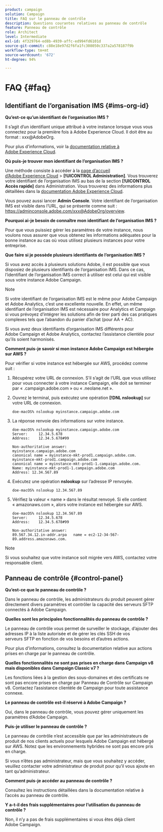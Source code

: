 ```yaml
---
product: campaign
solution: Campaign
title: FAQ sur le panneau de contrôle
description: Questions courantes relatives au panneau de contrôle
feature: Panneau de contrôle
role: Architect
level: Intermediate
exl-id: 4f329764-ed8b-4939-affc-ed994fd6101d
source-git-commit: c88e18e97d2f6fa1fc308050c337a2a578187f9b
workflow-type: tm+mt
source-wordcount: '672'
ht-degree: 94%

---
```


# FAQ {#faq}

## Identifiant de l’organisation IMS {#ims-org-id}

**Qu’est-ce qu’un identifiant de l’organisation IMS ?**

Il s’agit d’un identifiant unique attribué à votre instance lorsque vous vous connectez pour la première fois à Adobe Experience Cloud. Il doit être au format : xxx@AdobeOrg.

Pour plus d’informations, voir la [documentation relative à Adobe Experience Cloud](https://marketing.adobe.com/resources/help/fr_FR/mcloud/organizations.html).

**Où puis-je trouver mon identifiant de l’organisation IMS ?**

Une méthode consiste à accéder à la [page d’accueil d’Adobe Experience Cloud](https://experiencecloud.adobe.com/) > **[!UICONTROL Administration]**. Vous trouverez votre identifiant de l’organisation IMS au bas de la section **[!UICONTROL Accès rapide]** dans Administration. Vous trouverez des informations plus détaillées dans la [documentation Adobe Experience Cloud](https://marketing.adobe.com/resources/help/en_US/mcloud/organizations.html).

Vous pouvez aussi lancer **Admin Console**. Votre identifiant de l’organisation IMS est visible dans l’URL, qui se présente comme suit : https://adminconsole.adobe.com/xxx@AdobeOrg/overview.

**Pourquoi ai-je besoin de connaître mon identifiant de l’organisation IMS ?**

Pour que vous puissiez gérer les paramètres de votre instance, nous voulons nous assurer que vous obtenez les informations adéquates pour la bonne instance au cas où vous utilisez plusieurs instances pour votre entreprise.

**Que faire si je possède plusieurs identifiants de l’organisation IMS ?**

Si vous avez accès à plusieurs solutions Adobe, il est possible que vous disposiez de plusieurs identifiants de l’organisation IMS. Dans ce cas, l’identifiant de l’organisation IMS correct à utiliser est celui qui est visible sous votre instance Adobe Campaign.

>[!NOTE]
>
>Si votre identifiant de l’organisation IMS est le même pour Adobe Campaign et Adobe Analytics, c’est une excellente nouvelle. En effet, un même identifiant de l’organisation IMS est nécessaire pour Analytics et Campaign si vous prévoyez d’intégrer les solutions afin de tirer parti des cas pratiques complexes tels que l’abandon du panier d’achat (pour AA + AC).
>
>Si vous avez deux identifiants d’organisation IMS différents pour Adobe Campaign et Adobe Analytics, contactez l’assistance clientèle pour qu’ils soient harmonisés.

**Comment puis-je savoir si mon instance Adobe Campaign est hébergée sur AWS ?**

Pour vérifier si votre instance est hébergée sur AWS, procédez comme suit :

1. Récupérez votre URL de connexion. S’il s’agit de l’URL que vous utilisez pour vous connecter à votre instance Campaign, elle doit se terminer par « .campaign.adobe.com » ou « .neolane.net ».
1. Ouvrez le terminal, puis exécutez une opération **[!DNL nslookup]** sur votre URL de connexion.

   `doe-macOS% nslookup myinstance.campaign.adobe.com`

1. La réponse renvoie des informations sur votre instance.

   ```
   doe-macOS% nslookup myinstance.campaign.adobe.com
   Server:     12.34.5.678
   Address:    12.34.5.678#99
   
   Non-authoritative answer:
   myinstance.campaign.adobe.com
   canonical name = myinstance-mkt-prod1.campaign.adobe.com.
   myinstance-mkt-prod1.campaign.adobe.com
   canonical name = myinstance-mkt-prod1-1.campaign.adobe.com.
   Name: myinstance-mkt-prod1-1.campaign.adobe.com
   Address: 12.34.567.89
   ```

1. Exécutez une opération **nslookup** sur l’adresse IP renvoyée.

   `doe-macOS% nslookup 12.34.567.89`

1. Vérifiez la valeur « name » dans le résultat renvoyé. Si elle contient « amazonaws.com », alors votre instance est hébergée sur AWS.

   ```
   doe-macOS% nslookup 12.34.567.89
   Server:     12.34.5.678
   Address:    12.34.5.678#99
   
   Non-authoritative answer:
   89.567.34.12.in-addr.arpa   name = ec2-12-34-567-89.address.amazonaws.com.
   ```

>[!NOTE]
>
>Si vous souhaitez que votre instance soit migrée vers AWS, contactez votre responsable client.

## Panneau de contrôle {#control-panel}

**Qu’est-ce que le panneau de contrôle ?**

Dans le panneau de contrôle, les administrateurs du produit peuvent gérer directement divers paramètres et contrôler la capacité des serveurs SFTP connectés à Adobe Campaign.

**Quelles sont les principales fonctionnalités du panneau de contrôle ?**

Le panneau de contrôle vous permet de surveiller le stockage, d’ajouter des adresses IP à la liste autorisée et de gérer les clés SSH de vos serveurs SFTP en fonction de vos besoins et d’autres actions.

Pour plus d’informations, consultez la documentation relative aux actions prises en charge par le panneau de contrôle.

**Quelles fonctionnalités ne sont pas prises en charge dans Campaign v8 mais disponibles dans Campaign Classic v7 ?**

Les fonctions liées à la gestion des sous-domaines et des certificats ne sont pas encore prises en charge par Panneau de Contrôle sur Campaign v8. Contactez l’assistance clientèle de Campaign pour toute assistance connexe.

**Le panneau de contrôle est-il réservé à Adobe Campaign ?**

Oui, dans le panneau de contrôle, vous pouvez gérer uniquement les paramètres d’Adobe Campaign.

**Puis-je utiliser le panneau de contrôle ?**

Le panneau de contrôle n’est accessible que par les administrateurs de produit de nos clients actuels pour lesquels Adobe Campaign est hébergé sur AWS. Notez que les environnements hybrides ne sont pas encore pris en charge.

Si vous n’êtes pas administrateur, mais que vous souhaitez y accéder, veuillez contacter votre administrateur de produit pour qu’il vous ajoute en tant qu’administrateur.

**Comment puis-je accéder au panneau de contrôle ?**

Consultez les instructions détaillées dans la documentation relative à l’accès au panneau de contrôle.

**Y a-t-il des frais supplémentaires pour l’utilisation du panneau de contrôle ?**

Non, il n’y a pas de frais supplémentaires si vous êtes déjà client Adobe Campaign.
